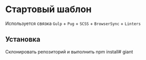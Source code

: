 # Стартовый шаблон
Используется связка `Gulp` + `Pug` + `SCSS` + `BrowserSync` + `Linters`

## Установка
Склонировать репозиторий и выполнить npm install#   g i a n t  
 